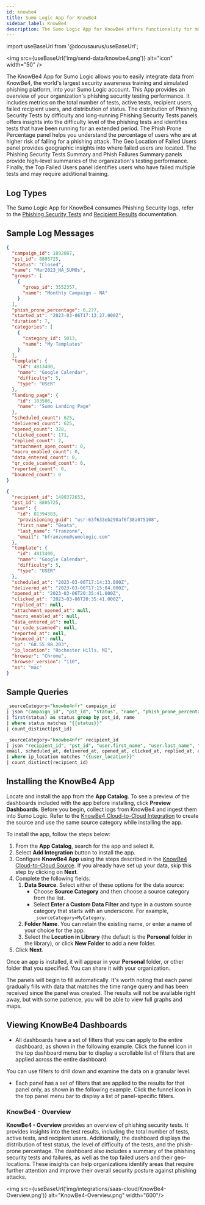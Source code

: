 ```yaml
---
id: knowbe4
title: Sumo Logic App for KnowBe4
sidebar_label: KnowBe4
description: The Sumo Logic App for KnowBe4 offers functionality for monitoring and analyzing KnowBe4 Phishing Security logs.
---
```


import useBaseUrl from '@docusaurus/useBaseUrl';

<img src={useBaseUrl('img/send-data/knowbe4.png')} alt="icon" width="50" />

The KnowBe4 App for Sumo Logic allows you to easily integrate data from KnowBe4, the world's largest security awareness training and simulated phishing platform, into your Sumo Logic account. This App provides an overview of your organization's phishing security testing performance. It includes metrics on the total number of tests, active tests, recipient users, failed recipient users, and distribution of status. The distribution of Phishing Security Tests by difficulty and long-running Phishing Security Tests panels offers insights into the difficulty level of the phishing tests and identifies tests that have been running for an extended period. The Phish Prone Percentage panel helps you understand the percentage of users who are at higher risk of falling for a phishing attack. The Geo Location of Failed Users panel provides geographic insights into where failed users are located. The Phishing Security Tests Summary and Phish Failures Summary panels provide high-level summaries of the organization's testing performance. Finally, the Top Failed Users panel identifies users who have failed multiple tests and may require additional training.

## Log Types

The Sumo Logic App for KnowBe4 consumes Phishing Security logs, refer to the [Phishing Security Tests](https://developer.knowbe4.com/rest/reporting#tag/Phishing/paths/~1v1~1phishing~1security_tests/get) and [Recipient Results](https://developer.knowbe4.com/rest/reporting#tag/Phishing/paths/~1v1~1phishing~1security_tests~1{pst_id}~1recipients/get) documentation.

## Sample Log Messages

```json title="Sample Phishing Security Tests Log"
{
  "campaign_id": 1892087,
  "pst_id": 8805725,
  "status": "Closed",
  "name": "Mar2023_NA_SUMOs",
  "groups": [
    {
      "group_id": 3552357,
      "name": "Monthly Campaign - NA"
    }
  ],
  "phish_prone_percentage": 0.277,
  "started_at": "2023-03-06T17:13:27.000Z",
  "duration": 7,
  "categories": [
    {
      "category_id": 5013,
      "name": "My Templates"
    }
  ],
  "template": {
    "id": 4813400,
    "name": "Google Calendar",
    "difficulty": 5,
    "type": "USER"
  },
  "landing_page": {
    "id": 183506,
    "name": "Sumo Landing Page"
  },
  "scheduled_count": 625,
  "delivered_count": 625,
  "opened_count": 328,
  "clicked_count": 171,
  "replied_count": 2,
  "attachment_open_count": 0,
  "macro_enabled_count": 0,
  "data_entered_count": 0,
  "qr_code_scanned_count": 0,
  "reported_count": 0,
  "bounced_count": 0
}
```

```json title="Sample Recipient Results Log"
{
  "recipient_id": 1498372653,
  "pst_id": 8805725,
  "user": {
    "id": 81394383,
    "provisioning_guid": "usr-63f633eb290af6f38a075108",
    "first_name": "Beata",
    "last_name": "Franzone",
    "email": "bfranzone@sumologic.com"
  },
  "template": {
    "id": 4813400,
    "name": "Google Calendar",
    "difficulty": 5,
    "type": "USER"
  },
  "scheduled_at": "2023-03-06T17:14:33.000Z",
  "delivered_at": "2023-03-06T17:15:04.000Z",
  "opened_at": "2023-03-06T20:35:41.000Z",
  "clicked_at": "2023-03-06T20:35:41.000Z",
  "replied_at": null,
  "attachment_opened_at": null,
  "macro_enabled_at": null,
  "data_entered_at": null,
  "qr_code_scanned": null,
  "reported_at": null,
  "bounced_at": null,
  "ip": "68.55.88.203",
  "ip_location": "Rochester Hills, MI",
  "browser": "Chrome",
  "browser_version": "110",
  "os": "mac"
}
```


## Sample Queries

```sql title="Total Phishing Security Tests"
_sourceCategory="knowbe4nfr" campaign_id
| json "campaign_id", "pst_id", "status", "name", "phish_prone_percentage", "started_at", "duration", "template.name", "template.difficulty", "scheduled_count", "delivered_count", "opened_count", "clicked_count", "replied_count", "attachment_open_count", "macro_enabled_count", "data_entered_count", "qr_code_scanned_count", "reported_count", "bounced_count" as campaign_id, pst_id, status, name, phish_prone_percentage, started_at, duration, template_name, template_difficulty, scheduled_count, delivered_count, opened_count, clicked_count, replied_count, attachment_open_count, macro_enabled_count, data_entered_count, qr_code_scanned_count, reported_count, bounced_count nodrop
| first(status) as status group by pst_id, name
| where status matches "{{status}}"
| count_distinct(pst_id)
```


```sql title="Total Recipient User"
_sourceCategory="knowbe4nfr" recipient_id
| json "recipient_id", "pst_id", "user.first_name", "user.last_name", "user.email", "scheduled_at", "delivered_at", "opened_at", "clicked_at", "replied_at", "attachment_opened_at", "macro_enabled_at", "data_entered_at", "qr_code_scanned", "reported_at", "bounced_at", "ip", "ip_location", "browser", "browser_version", "os" as recipient_id, pst_id, first_name, last_name,
email, scheduled_at, delivered_at, opened_at, clicked_at, replied_at, attachment_opened_at, macro_enabled_at, data_entered_at, qr_code_scanned, reported_at, bounced_at, ip, ip_location, browser, browser_version, os nodrop
| where ip_location matches "{{user_location}}"
| count_distinct(recipient_id)
```

## Installing the KnowBe4 App

Locate and install the app from the **App Catalog**. To see a preview of the dashboards included with the app before installing, click **Preview Dashboards**.
Before you begin, collect logs from KnowBe4 and ingest them into Sumo Logic. Refer to the [KnowBe4 Cloud-to-Cloud Integration](/docs/send-data/hosted-collectors/cloud-to-cloud-integration-framework/knowbe4-api-source/) to create the source and use the same source category while installing the app.

To install the app, follow the steps below:
1. From the **App Catalog**, search for the app and select it.
1. Select **Add Integration** button to install the app.
1. Configure **KnowBe4 App** using the steps described in the [KnowBe4 Cloud-to-Cloud Source](/docs/send-data/hosted-collectors/cloud-to-cloud-integration-framework/knowbe4-api-source/). If you already have set up your data, skip this step by clicking on **Next**.
1. Complete the following fields:
   1. **Data Source**. Select either of these options for the data source:
      * Choose **Source Category** and then choose a source category from the list.
      * Select **Enter a Custom Data Filter** and type in a custom source category that starts with an underscore. For example, `_sourceCategory=MyCategory`.
    2. **Folder Name**. You can retain the existing name, or enter a name of your choice for the app. 
    3. Select the **Location in Library** (the default is the **Personal** folder in the library), or click **New Folder** to add a new folder.
1. Click **Next**.

Once an app is installed, it will appear in your **Personal** folder, or other folder that you specified. You can share it with your organization.

The panels will begin to fill automatically. It's worth noting that each panel gradually fills with data that matches the time range query and has been received since the panel was created. The results will not be available right away, but with some patience, you will be able to view full graphs and maps.

## Viewing KnowBe4 Dashboards​

* All dashboards have a set of filters that you can apply to the entire dashboard, as shown in the following example. Click the funnel icon in the top dashboard menu bar to display a scrollable list of filters that are applied across the entire dashboard.

 You can use filters to drill down and examine the data on a granular level.

* Each panel has a set of filters that are applied to the results for that panel only, as shown in the following example. Click the funnel icon in the top panel menu bar to display a list of panel-specific filters.

### KnowBe4 - Overview

**KnowBe4 - Overview** provides an overview of phishing security tests. It provides insights into the test results, including the total number of tests, active tests, and recipient users. Additionally, the dashboard displays the distribution of test status, the level of difficulty of the tests, and the phish-prone percentage. The dashboard also includes a summary of the phishing security tests and failures, as well as the top failed users and their geo-locations. These insights can help organizations identify areas that require further attention and improve their overall security posture against phishing attacks.

<img src={useBaseUrl('img/integrations/saas-cloud/KnowBe4-Overview.png')} alt="KnowBe4-Overview.png" width="600"/>